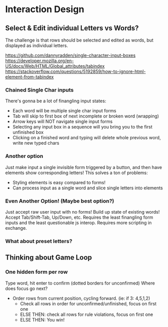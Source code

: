 # Interaction Design

## Select & Edit individual Letters vs Words?
The challenge is that rows should be selected and edited as words, but displayed as individual letters. 

https://github.com/dannyradden/single-character-input-boxes
https://developer.mozilla.org/en-US/docs/Web/HTML/Global_attributes/tabindex
https://stackoverflow.com/questions/5192859/how-to-ignore-html-element-from-tabindex

### Chained Single Char inputs
There's gonna be a lot of finangling input states:
 - Each word will be multiple single char input forms
 - Tab will skip to first box of next incomplete or broken word (wrapping)
 - Arrow keys will NOT navigate single input forms
 - Selecting any input box in a sequence will you bring you to the first unfinished box
 - Clicking on a finished word and typing will delete whole previous word, write new typed chars

### Another option
Just make input a single invisible form triggered by a button, and then have elements show corresponding letters! This solves a ton of problems:
 - Styling elements is easy compared to forms!
 - Can process input as a single word and slice single letters into elements
 
### Even Another Option! (Maybe best option?)
Just accept raw user input with no forms! Build up state of existing words! Accept Tab/Shift-Tab, Up/Down, etc. Requires the least finangling form inputs and the least questionable js interop. Requires more scripting in exchange.

### What about preset letters?

## Thinking about Game Loop
### One hidden form per row
Type word, hit enter to confirm (dotted borders for unconfirmed)
Where does focus go next?
 - Order rows from current position, cycling forward. (ie: if 3: 4,5,1,2)
   - Check all rows in order for unconfirmed/unfinished, focus on first one
   - ELSE THEN: check all rows for rule violations, focus on first one
   - ELSE THEN: You win!
